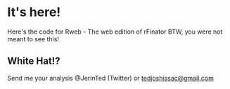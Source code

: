 # It's here! 
Here's the code for Rweb - The web edition of rFinator 
BTW, you were not meant to see this! 

## White Hat!? 
Send me your analysis @JerinTed (Twitter) or tedjoshissac@gmail.com